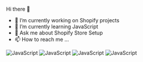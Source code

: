  Hi there 👋
- 👀 I’m currently working on Shopify projects
- 🌱 I’m currently learning JavaScript
- 💬 Ask me about Shopify Store Setup
- 📫 How to reach me ...


![JavaScript](https://img.shields.io/badge/javascript-%23323330.svg?style=for-the-badge&logo=javascript&logoColor=%23F7DF1E)
![JavaScript](https://img.shields.io/badge/HTML-%23323330.svg?style=for-the-badge&logo=javascript&logoColor=%23F7DF1E)
![JavaScript](https://img.shields.io/badge/CSS-%23323330.svg?style=for-the-badge&logo=javascript&logoColor=%23F7DF1E)
![JavaScript](https://img.shields.io/badge/Liquid-%23323330.svg?style=for-the-badge&logo=javascript&logoColor=%23F7DF1E)




